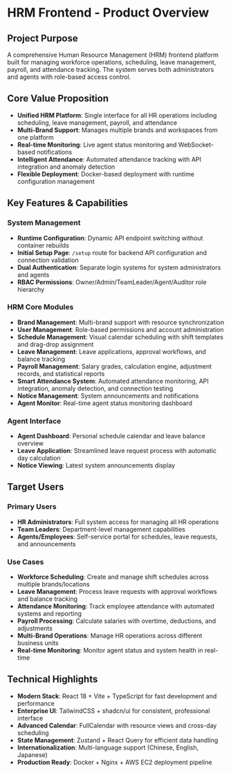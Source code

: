 # HRM Frontend - Product Overview

## Project Purpose
A comprehensive Human Resource Management (HRM) frontend platform built for managing workforce operations, scheduling, leave management, payroll, and attendance tracking. The system serves both administrators and agents with role-based access control.

## Core Value Proposition
- **Unified HRM Platform**: Single interface for all HR operations including scheduling, leave management, payroll, and attendance
- **Multi-Brand Support**: Manages multiple brands and workspaces from one platform
- **Real-time Monitoring**: Live agent status monitoring and WebSocket-based notifications
- **Intelligent Attendance**: Automated attendance tracking with API integration and anomaly detection
- **Flexible Deployment**: Docker-based deployment with runtime configuration management

## Key Features & Capabilities

### System Management
- **Runtime Configuration**: Dynamic API endpoint switching without container rebuilds
- **Initial Setup Page**: `/setup` route for backend API configuration and connection validation
- **Dual Authentication**: Separate login systems for system administrators and agents
- **RBAC Permissions**: Owner/Admin/TeamLeader/Agent/Auditor role hierarchy

### HRM Core Modules
- **Brand Management**: Multi-brand support with resource synchronization
- **User Management**: Role-based permissions and account administration
- **Schedule Management**: Visual calendar scheduling with shift templates and drag-drop assignment
- **Leave Management**: Leave applications, approval workflows, and balance tracking
- **Payroll Management**: Salary grades, calculation engine, adjustment records, and statistical reports
- **Smart Attendance System**: Automated attendance monitoring, API integration, anomaly detection, and connection testing
- **Notice Management**: System announcements and notifications
- **Agent Monitor**: Real-time agent status monitoring dashboard

### Agent Interface
- **Agent Dashboard**: Personal schedule calendar and leave balance overview
- **Leave Application**: Streamlined leave request process with automatic day calculation
- **Notice Viewing**: Latest system announcements display

## Target Users

### Primary Users
- **HR Administrators**: Full system access for managing all HR operations
- **Team Leaders**: Department-level management capabilities
- **Agents/Employees**: Self-service portal for schedules, leave requests, and announcements

### Use Cases
- **Workforce Scheduling**: Create and manage shift schedules across multiple brands/locations
- **Leave Management**: Process leave requests with approval workflows and balance tracking
- **Attendance Monitoring**: Track employee attendance with automated systems and reporting
- **Payroll Processing**: Calculate salaries with overtime, deductions, and adjustments
- **Multi-Brand Operations**: Manage HR operations across different business units
- **Real-time Monitoring**: Monitor agent status and system health in real-time

## Technical Highlights
- **Modern Stack**: React 18 + Vite + TypeScript for fast development and performance
- **Enterprise UI**: TailwindCSS + shadcn/ui for consistent, professional interface
- **Advanced Calendar**: FullCalendar with resource views and cross-day scheduling
- **State Management**: Zustand + React Query for efficient data handling
- **Internationalization**: Multi-language support (Chinese, English, Japanese)
- **Production Ready**: Docker + Nginx + AWS EC2 deployment pipeline